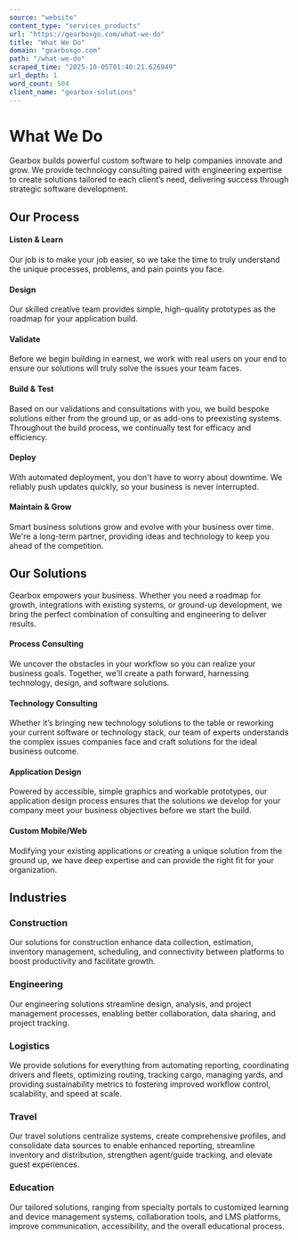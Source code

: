 ```yaml
---
source: "website"
content_type: "services_products"
url: "https://gearboxgo.com/what-we-do"
title: "What We Do"
domain: "gearboxgo.com"
path: "/what-we-do"
scraped_time: "2025-10-05T01:40:21.626949"
url_depth: 1
word_count: 504
client_name: "gearbox-solutions"
---
```


# What We Do

Gearbox builds powerful custom software to help companies innovate and grow. We provide technology consulting paired with engineering expertise to create solutions tailored to each client’s need, delivering success through strategic software development.

## Our Process

#### Listen & Learn

Our job is to make your job easier, so we take the time to truly understand the unique processes, problems, and pain points you face.

#### Design

Our skilled creative team provides simple, high-quality prototypes as the roadmap for your application build.

#### Validate

Before we begin building in earnest, we work with real users on your end to ensure our solutions will truly solve the issues your team faces.

#### Build & Test

Based on our validations and consultations with you, we build bespoke solutions either from the ground up, or as add-ons to preexisting systems. Throughout the build process, we continually test for efficacy and efficiency.

#### Deploy

With automated deployment, you don't have to worry about downtime. We reliably push updates quickly, so your business is never interrupted.

#### Maintain & Grow

Smart business solutions grow and evolve with your business over time. We're a long-term partner, providing ideas and technology to keep you ahead of the competition.

## Our Solutions

Gearbox empowers your business. Whether you need a roadmap for growth, integrations with existing systems, or ground-up development, we bring the perfect combination of consulting and engineering to deliver results.

#### Process Consulting

We uncover the obstacles in your workflow so you can realize your business goals. Together, we'll create a path forward, harnessing technology, design, and software solutions.

#### Technology Consulting

Whether it’s bringing new technology solutions to the table or reworking your current software or technology stack, our team of experts understands the complex issues companies face and craft solutions for the ideal business outcome.

#### Application Design

Powered by accessible, simple graphics and workable prototypes, our application design process ensures that the solutions we develop for your company meet your business objectives before we start the build.

#### Custom Mobile/Web

Modifying your existing applications or creating a unique solution from the ground up, we have deep expertise and can provide the right fit for your organization.

## Industries

### Construction

Our solutions for construction enhance data collection, estimation, inventory management, scheduling, and connectivity between platforms to boost productivity and facilitate growth.

### Engineering

Our engineering solutions streamline design, analysis, and project management processes, enabling better collaboration, data sharing, and project tracking.

### Logistics

We provide solutions for everything from automating reporting, coordinating drivers and fleets, optimizing routing, tracking cargo, managing yards, and providing sustainability metrics to fostering improved workflow control, scalability, and speed at scale.

### Travel

Our travel solutions centralize systems, create comprehensive profiles, and consolidate data sources to enable enhanced reporting, streamline inventory and distribution, strengthen agent/guide tracking, and elevate guest experiences.

### Education

Our tailored solutions, ranging from specialty portals to customized learning and device management systems, collaboration tools, and LMS platforms, improve communication, accessibility, and the overall educational process.